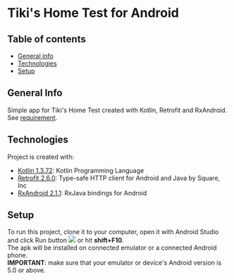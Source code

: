 # Tiki's Home Test for Android

## Table of contents
* [General info](#general-info)
* [Technologies](#technologies)
* [Setup](#setup)

## General Info
Simple app for Tiki's Home Test created with Kotlin, Retrofit and RxAndroid. See [requirement](https://github.com/tikivn/android-home-test).

## Technologies
Project is created with:
* [Kotlin 1.3.72](https://github.com/JetBrains/kotlin): Kotlin Programming Language
* [Retrofit 2.6.0](https://github.com/square/retrofit): Type-safe HTTP client for Android and Java by Square, Inc
* [RxAndroid 2.1.1](https://github.com/ReactiveX/RxAndroid): RxJava bindings for Android

## Setup
To run this project, clone it to your computer, open it with Android Studio and click Run button ![](https://developer.android.com/studio/images/buttons/toolbar-run.png) or hit **shift+F10**.<br />
The apk will be installed on connected emulator or a connected Android phone.<br />
**IMPORTANT**: make sure that your emulator or device's Android version is 5.0 or above.
